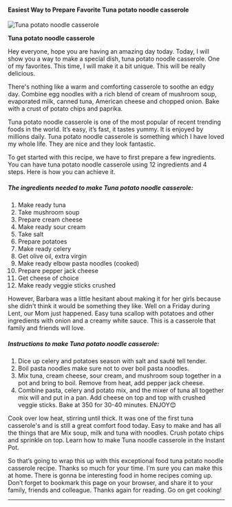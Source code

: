             

#### Easiest Way to Prepare Favorite Tuna potato noodle casserole

![Tuna potato noodle casserole](https://img-global.cpcdn.com/recipes/5373449682288640/751x532cq70/tuna-potato-noodle-casserole-recipe-main-photo.jpg)

**Tuna potato noodle casserole**

Hey everyone, hope you are having an amazing day today. Today, I will show you a way to make a special dish, tuna potato noodle casserole. One of my favorites. This time, I will make it a bit unique. This will be really delicious.

There's nothing like a warm and comforting casserole to soothe an edgy day. Combine egg noodles with a rich blend of cream of mushroom soup, evaporated milk, canned tuna, American cheese and chopped onion. Bake with a crust of potato chips and paprika.

Tuna potato noodle casserole is one of the most popular of recent trending foods in the world. It’s easy, it’s fast, it tastes yummy. It is enjoyed by millions daily. Tuna potato noodle casserole is something which I have loved my whole life. They are nice and they look fantastic.

To get started with this recipe, we have to first prepare a few ingredients. You can have tuna potato noodle casserole using 12 ingredients and 4 steps. Here is how you can achieve it.

##### The ingredients needed to make Tuna potato noodle casserole:

1.  Make ready tuna
2.  Take mushroom soup
3.  Prepare cream cheese
4.  Make ready sour cream
5.  Take salt
6.  Prepare potatoes
7.  Make ready celery
8.  Get olive oil, extra virgin
9.  Make ready elbow pasta noodles (cooked)
10.  Prepare pepper jack cheese
11.  Get cheese of choice
12.  Make ready veggie sticks crushed

However, Barbara was a little hesitant about making it for her girls because she didn't think it would be something they like. Well on a Friday during Lent, our Mom just happened. Easy tuna scallop with potatoes and other ingredients with onion and a creamy white sauce. This is a casserole that family and friends will love.

##### Instructions to make Tuna potato noodle casserole:

1.  Dice up celery and potatoes season with salt and sauté tell tender.
2.  Boil pasta noodles make sure not to over boil pasta noodles.
3.  Mix tuna, cream cheese, sour cream, and mushroom soup together in a pot and bring to boil. Remove from heat, add pepper jack cheese.
4.  Combine pasta, celery and potato mix, and the mixer of tuna all together mix will and put in a pan. Add cheese on top and top with crushed veggie sticks. Bake at 350 for 30-40 minutes. ENJOY😊

Cook over low heat, stirring until thick. It was one of the first tuna casserole's and is still a great comfort food today. Easy to make and has all the things that are Mix soup, milk and tuna with noodles. Crush potato chips and sprinkle on top. Learn how to make Tuna noodle casserole in the Instant Pot.

So that’s going to wrap this up with this exceptional food tuna potato noodle casserole recipe. Thanks so much for your time. I’m sure you can make this at home. There is gonna be interesting food in home recipes coming up. Don’t forget to bookmark this page on your browser, and share it to your family, friends and colleague. Thanks again for reading. Go on get cooking!

* * *